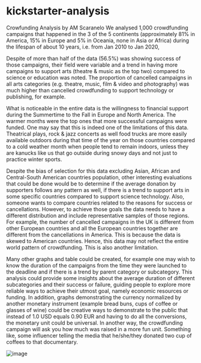 # kickstarter-analysis
Crowfunding Analysis
by AM Scaranelo
We analysed 1,000 crowdfunding campaigns that happened in the 3 of the 5 continents (approximately 81% in America, 15% in Europe and 5% in Oceania, none in Asia or Africa) during the lifespan of about 10 years, i.e. from Jan 2010 to Jan 2020, 

Despite of more than half of the data (56.5%) was showing success of those campaigns, their field were variable and a trend in having more campaigns to support arts (theatre & music as the top two) compared to science or education was noted. The proportion of cancelled campaigns in all arts categories (e.g. theatre, music, film & video and photography) was much higher than cancelled crowdfunding to support technology or publishing, for example.

What is noticeable in the entire data is the willingness to financial support during the Summertime to the Fall in Europe and North America. The warmer months were the top ones that more successful campaigns were funded. One may say that this is indeed one of the limitations of this data. Theatrical plays, rock & jazz concerts as well food trucks are more easily available outdoors during that time of the year on those countries compared to a cold weather month when people tend to remain indoors, unless they are kanucks like us that go outside during snowy days and not just to practice winter sports.

Despite the bias of selection for this data excluding Asian, African and Central-South American countries population, other interesting evaluations that could be done would be to determine if the average donation by supporters follows any pattern as well, if there is a trend to support arts in some specific countries compared to support science technology. Also, someone wants to compare countries related to the reasons for success or cancellations. However, to achieve those goals the data needs to have a different distribution and include representative samples of those regions. For example, the number of cancelled campaigns in the UK is different from other European countries and all the European countries together are different from the cancellations in America. This is because the data is skewed to American countries. Hence, this data may not reflect the entire world pattern of crowdfunding. This is also another limitation.

Many other graphs and table could be created, for example one may wish to know the duration of the campaigns from the time they were launched to the deadline and if there is a trend by parent category or subcategory. This analysis could provide some insights about the average duration of different subcategories and their success or failure, guiding people to explore more reliable ways to achieve their utmost goal, namely economic resources or funding. In addition, graphs demonstrating the currency normalized by another monetary instrument (example bread buns, cups of coffee or glasses of wine) could be creative ways to demonstrate to the public that instead of 1.0 USD equals 0.90 EUR and having to do all the conversions, the monetary unit could be universal. In another way, the crowdfunding campaign will ask you how much was raised in a more fun unit. Something like, some influencer telling the media that he/she/they donated two cup of coffees to that documentary.

![image](https://user-images.githubusercontent.com/120148170/210157426-4cf8b196-3145-409b-acca-c6c78f57c90c.png)
